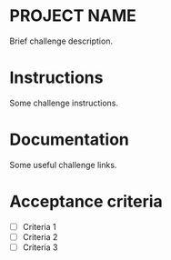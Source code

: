 # PROJECT NAME

Brief challenge description.

# Instructions

Some challenge instructions.

# Documentation

Some useful challenge links.

# Acceptance criteria

- [ ] Criteria 1
- [ ] Criteria 2
- [ ] Criteria 3
